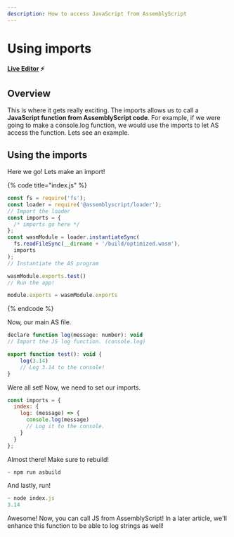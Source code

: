 ```yaml
---
description: How to access JavaScript from AssemblyScript
---
```


# Using imports

#### [Live Editor](https://stackblitz.com/edit/node-ebvcqs) ⚡

## Overview

This is where it gets really exciting. The imports allows us to call a **JavaScript function from AssemblyScript code**. For example, if we were going to make a console.log function, we would use the imports to let AS access the function. Lets see an example.

## Using the imports

Here we go! Lets make an import!

{% code title="index.js" %}
```javascript
const fs = require('fs');
const loader = require('@assemblyscript/loader');
// Import the loader
const imports = {
  /* imports go here */
};
const wasmModule = loader.instantiateSync(
  fs.readFileSync(__dirname + '/build/optimized.wasm'),
  imports
);
// Instantiate the AS program

wasmModule.exports.test()
// Run the app!

module.exports = wasmModule.exports
```
{% endcode %}

Now, our main AS file.

```javascript
declare function log(message: number): void
// Import the JS log function. (console.log)

export function test(): void {
    log(3.14)
    // Log 3.14 to the console!
}
```

Were all set! Now, we need to set our imports.

```javascript
const imports = {
  index: {
    log: (message) => {
      console.log(message)
      // Log it to the console.
    }
  }
};
```

Almost there! Make sure to rebuild!

```javascript
~ npm run asbuild
```

And lastly, run!

```javascript
~ node index.js
3.14
```

Awesome! Now, you can call JS from AssemblyScript! In a later article, we'll enhance this function to be able to log strings as well!


